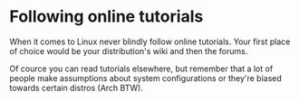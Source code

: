 # Following online tutorials

When it comes to Linux never blindly follow online tutorials. Your first place of choice would be 
your distribution's wiki and then the forums.

Of cource you can read tutorials elsewhere, but remember that a lot of people make assumptions 
about system configurations or they're biased towards certain distros (Arch BTW).
